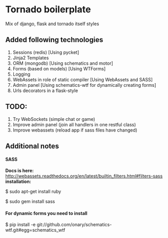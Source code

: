 # Tornado boilerplate

Mix of django, flask and tornado itself styles

## Added following technologies

1. Sessions (redis) [Using pycket]
2. Jinja2 Templates
3. ORM (mongodb) [Using schematics and motor]
4. Forms (based on models) [Using WTForms]
5. Logging
6. WebAssets in role of static compiler [Using WebAssets and SASS]
7. Admin panel [Using schematics-wtf for dynamically creating forms]
8. Urls decorators in a flask-style

## TODO:

1. Try WebSockets (simple chat or game)
2. Improve admin panel (join all handlers in one restful class)
3. Improve webassets (reload app if sass files have changed)


## Additional notes

#### SASS

**Docs is here:** http://webassets.readthedocs.org/en/latest/builtin_filters.html#filters-sass
**installation:**

$ sudo apt-get install ruby

$ sudo gem install sass

#### For dynamic forms you need to install

$ pip install -e git://github.com/onary/schematics-wtf.git#egg=schematics_wtf
